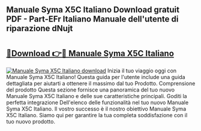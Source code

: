 ## Manuale Syma X5C Italiano Download gratuit PDF - Part-EFr Italiano Manuale dell'utente di riparazione dNujt

# <h2><a href="http://dffeiu.blite.top/?on=Manuale+Syma+X5C+Italiano">🔗Download 👉🔴 Manuale Syma X5C Italiano</a></h2>

[![Manuale Syma X5C Italiano download](https://i.imgur.com/lujVjoI.png)](http://dffeiu.blite.top/?on=Manuale+Syma+X5C+Italiano)
Inizia il tuo viaggio oggi con Manuale Syma X5C Italiano! Questa guida per l'utente include una guida dettagliata per aiutarti a ottenere il massimo dal tuo Prodotto. Comprensione del prodotto Questa sezione fornisce una panoramica del tuo nuovo Manuale Syma X5C Italiano e delle sue caratteristiche principali. Goditi la perfetta integrazione Dell'elenco delle funzionalità nel tuo nuovo Manuale Syma X5C Italiano. Il vostro successo è il nostro obiettivo Manuale Syma X5C Italiano. Siamo qui per garantire la tua completa soddisfazione con il tuo nuovo prodotto.
